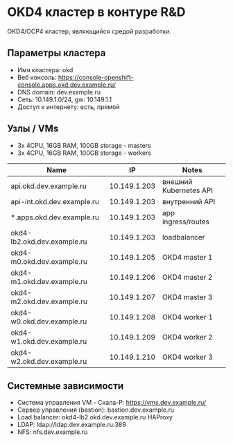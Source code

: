 # OKD4 кластер в контуре R&D
OKD4/OCP4 кластер, являющийся средой разработки.

## Параметры кластера
* Имя кластера: okd
* Веб консоль: https://console-openshift-console.apps.okd.dev.example.ru/
* DNS domain: dev.example.ru
* Сеть: 10.149.1.0/24, gw: 10.149.1.1
* Доступ к интернету: есть, прямой

## Узлы / VMs
* 3x 4CPU, 16GB RAM, 100GB storage - masters
* 3x 4CPU, 16GB RAM, 100GB storage - workers

| Name | IP |  Notes |
|------|----|--------|
|api.okd.dev.example.ru |10.149.1.203 |внешний Kubernetes API |
|api-int.okd.dev.example.ru |10.149.1.203 |внутренний API |
|*.apps.okd.dev.example.ru |10.149.1.203 |app ingress/routes |
|okd4-lb2.okd.dev.example.ru |10.149.1.203 |loadbalancer |
|okd4-m0.okd.dev.example.ru |10.149.1.205 |OKD4 master 1 |
|okd4-m1.okd.dev.example.ru |10.149.1.206 |OKD4 master 2 |
|okd4-m2.okd.dev.example.ru |10.149.1.207 |OKD4 master 3 |
|okd4-w0.okd.dev.example.ru |10.149.1.208 |OKD4 worker 1 |
|okd4-w1.okd.dev.example.ru |10.149.1.209 |OKD4 worker 2 |
|okd4-w2.okd.dev.example.ru |10.149.1.210 |OKD4 worker 3 |

## Системные зависимости

* Система управления VM - Скала-Р: https://vms.dev.example.ru/
* Сервер управления (bastion): bastion.dev.example.ru
* Load balancer: okd4-lb2.okd.dev.example.ru HAProxy
* LDAP: ldap://ldap.dev.example.ru:389
* NFS: nfs.dev.example.ru